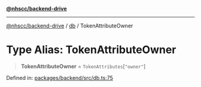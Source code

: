[**@nhscc/backend-drive**](../../README.md)

***

[@nhscc/backend-drive](../../README.md) / [db](../README.md) / TokenAttributeOwner

# Type Alias: TokenAttributeOwner

> **TokenAttributeOwner** = `TokenAttributes`\[`"owner"`\]

Defined in: [packages/backend/src/db.ts:75](https://github.com/nhscc/drive.api.hscc.bdpa.org/blob/14391c7d4b0a42834d6c5f1ebd8fcde34a9bede8/packages/backend/src/db.ts#L75)
